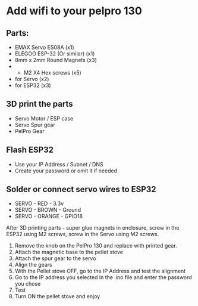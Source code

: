 # Add wifi to your pelpro 130
## Parts: 
- EMAX Servo ES08A (x1)
- ELEGOO ESP-32 (Or similar) (x1)
- 8mm x 2mm Round Magnets (x3)
- - M2 X4 Hex screws (x5)
-   for Servo (x2)
-   for ESP32 (x3)

## 3D print the parts
- Servo Motor / ESP case
- Servo Spur gear
- PelPro Gear

## Flash ESP32
- Use your IP Address / Subnet / DNS
- Create your password or omit it if needed

## Solder or connect servo wires to ESP32
- SERVO  -  RED    -  3.3v
- SERVO  -  BROWN  -  Ground
- SERVO  -  ORANGE -  GPIO18

After 3D printing parts - super glue magnets in enclosure, screw in the ESP32 using M2 screws, screw in the Servo using M2 screws.

1. Remove the knob on the PelPro 130 and replace with printed gear.
2. Attach the magnetic base to the pellet stove
3. Attach the spur gear to the servo
4. Align the gears
5. With the Pellet stove OFF, go to the IP Address and test the alignment
6. Go to the IP address you selected in the .ino file and enter the password you chose
7. Test
8. Turn ON the pellet stove and enjoy
